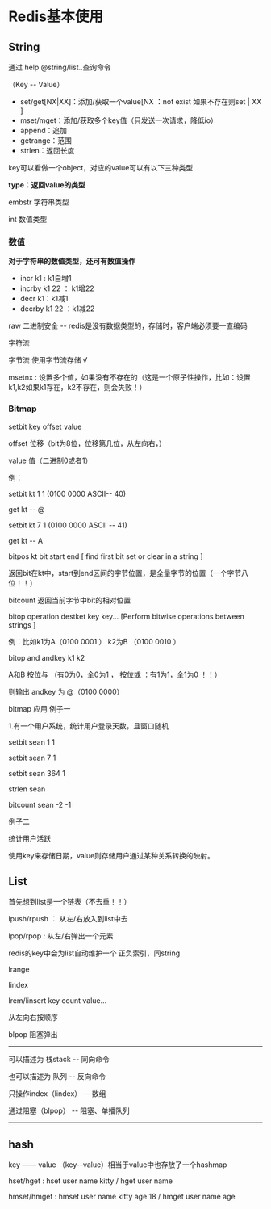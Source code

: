 # Redis基本使用

## String 

通过 help @string/list..查询命令

（Key -- Value）

- set/get[NX|XX]：添加/获取一个value[NX ：not exist 如果不存在则set | XX ]
- mset/mget：添加/获取多个key值（只发送一次请求，降低io）
- append：追加
- getrange：范围
- strlen：返回长度

key可以看做一个object，对应的value可以有以下三种类型

**type：返回value的类型**

embstr 字符串类型

int 数值类型

### 数值

**对于字符串的数值类型，还可有数值操作**

- incr k1 : k1自增1
- incrby k1 22 ： k1增22
- decr k1：k1减1
- decrby k1 22 ：k1减22

raw  二进制安全  -- redis是没有数据类型的，存储时，客户端必须要一直编码

字符流

字节流  使用字节流存储 √ 

msetnx : 设置多个值，如果没有不存在的（这是一个原子性操作，比如：设置k1,k2如果k1存在，k2不存在，则会失败！）

### Bitmap 

setbit key offset value 

offset 位移（bit为8位，位移第几位，从左向右，）

value 值（二进制0或者1）

例： 

setbit kt 1 1 (0100 0000   ASCII-- 40) 

get kt  -- @

setbit kt 7 1 (0100 0000  ASCII -- 41)

get kt -- A

bitpos kt bit start end  [ find first bit set or clear in a string  ]

返回bit在kt中，start到end区间的字节位置，是全量字节的位置（一个字节八位！！）

bitcount  返回当前字节中bit的相对位置

bitop  operation destket key key... [Perform bitwise operations between strings  ]

例：比如k1为A（0100 0001 ） k2为B （0100 0010 ）  

bitop and andkey k1 k2 

A和B 按位与 （有0为0，全0为1 ， 按位或 ：有1为1，全1为0 ！！）

则输出  andkey 为 @（0100 0000）

bitmap 应用 例子一

1.有一个用户系统，统计用户登录天数，且窗口随机

setbit sean 1 1 

setbit sean 7 1 

setbit sean 364 1 

strlen sean 

bitcount sean -2 -1 

例子二

统计用户活跃

使用key来存储日期，value则存储用户通过某种关系转换的映射。

## List

首先想到list是一个链表（不去重！！）

lpush/rpush ： 从左/右放入到list中去

lpop/rpop : 从左/右弹出一个元素

redis的key中会为list自动维护一个 正负索引，同string

lrange

lindex

lrem/linsert key count value...

从左向右按顺序

blpop 阻塞弹出

---

可以描述为 栈stack  -- 同向命令

也可以描述为 队列 -- 反向命令

只操作index（lindex） -- 数组

通过阻塞（blpop） -- 阻塞、单播队列 

---

## hash

key —— value （key--value）相当于value中也存放了一个hashmap

hset/hget : hset user name kitty / hget user name

hmset/hmget : hmset user name kitty age 18 / hmget user name age 